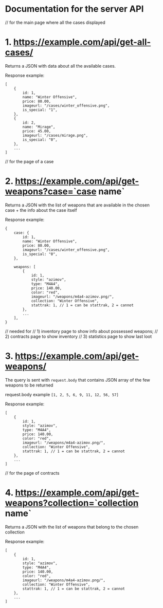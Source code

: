 # Documentation for the server API

// for the main page where all the cases displayed
# 1. https://example.com/api/get-all-cases/
Returns a JSON with data about all the available cases.

Response example:
```
[
    {
        id: 1,
        name: "Winter Offensive",
        price: 80.00,
        imageurl: "/cases/winter_offensive.png",
        is_special: "1",
    },
    {
        id: 2,
        name: "Mirage",
        price: 45.00,
        imageurl: "/cases/mirage.png",
        is_special: "0",
    },
    ...
]
```

// for the page of a case
# 2. https://example.com/api/get-weapons?case=`case name`
Returns a JSON with the list of weapons that are available in the chosen case + the info about the case itself

Response example:
```
{   
    case: {
        id: 1,
        name: "Winter Offensive",
        price: 80.00,
        imageurl: "/cases/winter_offensive.png",
        is_special: "0",
    },

    weapons: [
        {
            id: 1,
            style: "azimov",
            type: "M4A4",
            price: 140.00,
            color: "red",
            imageurl: "/weapons/m4a4-azimov.png/",
            collection: "Winter Offensive",
            stattrak: 1, // 1 = can be stattrak, 2 = cannot
        },
        ...
    ],
}
```

// needed for
// 1) inventory page to show info about possessed weapons;
// 2) contracts page to show inventory
// 3) statistics page to show last loot
# 3. https://example.com/api/get-weapons/
The query is sent with `request.body` that contains JSON array of the few weapons to be returned

request.body example
`[1, 2, 5, 6, 9, 11, 12, 56, 57]`

Response example:
```
[
    {
        id: 1,
        style: "azimov",
        type: "M4A4",
        price: 140.00,
        color: "red",
        imageurl: "/weapons/m4a4-azimov.png/",
        collection: "Winter Offensive",
        stattrak: 1, // 1 = can be stattrak, 2 = cannot
    },
    ...
]
```


// for the page of contracts
# 4. https://example.com/api/get-weapons?collection=`collection name`
Returns a JSON with the list of weapons that belong to the chosen collection

Response example:
```
[
    {
        id: 1,
        style: "azimov",
        type: "M4A4",
        price: 140.00,
        color: "red",
        imageurl: "/weapons/m4a4-azimov.png/",
        collection: "Winter Offensive",
        stattrak: 1, // 1 = can be stattrak, 2 = cannot
    },
    ...
]
```



